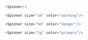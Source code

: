 ```js
<Spinner/>
```
```js
<Spinner size="sm" color="warning"/>
```
```js
<Spinner size="md" color="danger"/>     
```
```js
<Spinner size="lg" color="primary"/>
```